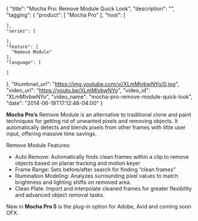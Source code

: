 {
  "title": "Mocha Pro: Remove Module Quick Look",
  "description": "",
  "tagging": {
    "product": [
      "Mocha Pro"
    ],
    "host": [

    ],
    "series": [

    ],
    "feature": [
      "Remove Module"
    ],
    "language": [

    ]
  },
  "thumbnail_url": "https://img.youtube.com/vi/XLmMlvbwNYo/0.jpg",
  "video_url": "https://youtu.be/XLmMlvbwNYo",
  "video_id": "XLmMlvbwNYo",
  "video_name": "mocha-pro-remove-module-quick-look",
  "date": "2014-06-19T17:12:48-04:00"
}

**Mocha Pro’s** Remove Module is an alternative to traditional clone and paint techniques for getting rid of unwanted pixels and removing objects. It automatically detects and blends pixels from other frames with little user input, offering massive time savings.

Remove Module Features:

  * Auto Remove: Automatically finds clean frames within a clip to remove objects based on planar tracking and motion keyer
  * Frame Range: Sets before/after search for finding “clean frames”
  * Illumination Modeling: Analyzes surrounding pixel values to match brightness and lighting shifts on removed area.
  * Clean Plate: Import and interpolate cleaned frames for greater flexibility and advanced object removal tasks.

New in **Mocha Pro 5** is the plug-in option for Adobe, Avid and coming soon
OFX.


